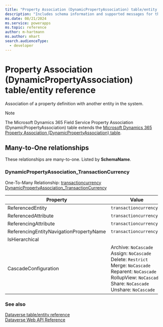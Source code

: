 ```yaml
---
title: "Property Association (DynamicPropertyAssociation) table/entity reference (Microsoft Dynamics 365 Field Service)"
description: "Includes schema information and supported messages for the Property Association (DynamicPropertyAssociation) table/entity with Microsoft Dynamics 365 Field Service."
ms.date: 08/21/2024
ms.service: powerapps
ms.topic: reference
author: m-hartmann
ms.author: mhart
search.audienceType: 
  - developer
---
```


# Property Association (DynamicPropertyAssociation) table/entity reference

Association of a property definition with another entity in the system.

> [!NOTE]
> The Microsoft Dynamics 365 Field Service Property Association (DynamicPropertyAssociation) table extends the [Microsoft Dynamics 365 Property Association (DynamicPropertyAssociation) table](/dynamics365/developer/entities/dynamicpropertyassociation).




## Many-to-One relationships

These relationships are many-to-one. Listed by **SchemaName**.

### <a name="BKMK_DynamicPropertyAssociation_TransactionCurrency"></a> DynamicPropertyAssociation_TransactionCurrency

One-To-Many Relationship: [transactioncurrency DynamicPropertyAssociation_TransactionCurrency](transactioncurrency.md#BKMK_DynamicPropertyAssociation_TransactionCurrency)

|Property|Value|
|---|---|
|ReferencedEntity|`transactioncurrency`|
|ReferencedAttribute|`transactioncurrencyid`|
|ReferencingAttribute|`transactioncurrencyid`|
|ReferencingEntityNavigationPropertyName|`transactioncurrencyid`|
|IsHierarchical||
|CascadeConfiguration|Archive: `NoCascade`<br />Assign: `NoCascade`<br />Delete: `Restrict`<br />Merge: `NoCascade`<br />Reparent: `NoCascade`<br />RollupView: `NoCascade`<br />Share: `NoCascade`<br />Unshare: `NoCascade`|



### See also

[Dataverse table/entity reference](../about-entity-reference.md)  
[Dataverse Web API Reference](/power-apps/developer/data-platform/webapi/reference/about)   

